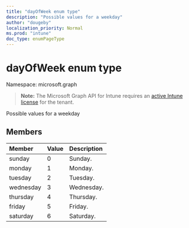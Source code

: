 ```yaml
---
title: "dayOfWeek enum type"
description: "Possible values for a weekday"
author: "dougeby"
localization_priority: Normal
ms.prod: "intune"
doc_type: enumPageType
---
```


# dayOfWeek enum type

Namespace: microsoft.graph

> **Note:** The Microsoft Graph API for Intune requires an [active Intune license](https://go.microsoft.com/fwlink/?linkid=839381) for the tenant.

Possible values for a weekday

## Members
|Member|Value|Description|
|:---|:---|:---|
|sunday|0|Sunday.|
|monday|1|Monday.|
|tuesday|2|Tuesday.|
|wednesday|3|Wednesday.|
|thursday|4|Thursday.|
|friday|5|Friday.|
|saturday|6|Saturday.|



